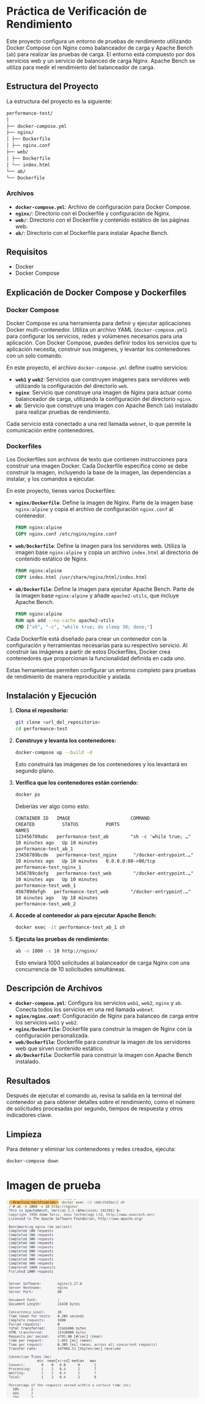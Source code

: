 # Práctica de Verificación de Rendimiento

Este proyecto configura un entorno de pruebas de rendimiento utilizando Docker Compose con Nginx como balanceador de carga y Apache Bench (`ab`) para realizar las pruebas de carga. El entorno está compuesto por dos servicios web y un servicio de balanceo de carga Nginx. Apache Bench se utiliza para medir el rendimiento del balanceador de carga.

## Estructura del Proyecto

La estructura del proyecto es la siguiente:
```bash
performance-test/
│
├── docker-compose.yml
├── nginx/
│ ├── Dockerfile
│ ├── nginx.conf
├── web/
│ ├── Dockerfile
│ └── index.html
└── ab/
└── Dockerfile
```

### Archivos

- **`docker-compose.yml`**: Archivo de configuración para Docker Compose.
- **`nginx/`**: Directorio con el Dockerfile y configuración de Nginx.
- **`web/`**: Directorio con el Dockerfile y contenido estático de las páginas web.
- **`ab/`**: Directorio con el Dockerfile para instalar Apache Bench.

## Requisitos

- Docker
- Docker Compose

## Explicación de Docker Compose y Dockerfiles

### Docker Compose

Docker Compose es una herramienta para definir y ejecutar aplicaciones Docker multi-contenedor. Utiliza un archivo YAML (`docker-compose.yml`) para configurar los servicios, redes y volúmenes necesarios para una aplicación. Con Docker Compose, puedes definir todos los servicios que tu aplicación necesita, construir sus imágenes, y levantar los contenedores con un solo comando.

En este proyecto, el archivo `docker-compose.yml` define cuatro servicios:

- **`web1` y `web2`**: Servicios que construyen imágenes para servidores web utilizando la configuración del directorio `web`.
- **`nginx`**: Servicio que construye una imagen de Nginx para actuar como balanceador de carga, utilizando la configuración del directorio `nginx`.
- **`ab`**: Servicio que construye una imagen con Apache Bench (`ab`) instalado para realizar pruebas de rendimiento.

Cada servicio está conectado a una red llamada `webnet`, lo que permite la comunicación entre contenedores.

### Dockerfiles

Los Dockerfiles son archivos de texto que contienen instrucciones para construir una imagen Docker. Cada Dockerfile especifica cómo se debe construir la imagen, incluyendo la base de la imagen, las dependencias a instalar, y los comandos a ejecutar.

En este proyecto, tienes varios Dockerfiles:

- **`nginx/Dockerfile`**: Define la imagen de Nginx. Parte de la imagen base `nginx:alpine` y copia el archivo de configuración `nginx.conf` al contenedor.

    ```Dockerfile
    FROM nginx:alpine
    COPY nginx.conf /etc/nginx/nginx.conf
    ```

- **`web/Dockerfile`**: Define la imagen para los servidores web. Utiliza la imagen base `nginx:alpine` y copia un archivo `index.html` al directorio de contenido estático de Nginx.

    ```Dockerfile
    FROM nginx:alpine
    COPY index.html /usr/share/nginx/html/index.html
    ```

- **`ab/Dockerfile`**: Define la imagen para ejecutar Apache Bench. Parte de la imagen base `nginx:alpine` y añade `apache2-utils`, que incluye Apache Bench.

    ```Dockerfile
    FROM nginx:alpine
    RUN apk add --no-cache apache2-utils
    CMD ["sh", "-c", "while true; do sleep 30; done;"]
    ```

Cada Dockerfile está diseñado para crear un contenedor con la configuración y herramientas necesarias para su respectivo servicio. Al construir las imágenes a partir de estos Dockerfiles, Docker crea contenedores que proporcionan la funcionalidad definida en cada uno.

Estas herramientas permiten configurar un entorno completo para pruebas de rendimiento de manera reproducible y aislada.


## Instalación y Ejecución

1. **Clona el repositorio:**

    ```bash
    git clone <url_del_repositorio>
    cd performance-test
    ```

2. **Construye y levanta los contenedores:**

    ```bash
    docker-compose up --build -d
    ```

    Esto construirá las imágenes de los contenedores y los levantará en segundo plano.

3. **Verifica que los contenedores están corriendo:**

    ```bash
    docker ps
    ```

    Deberías ver algo como esto:

    ```plaintext
    CONTAINER ID   IMAGE                      COMMAND                  CREATED          STATUS          PORTS                               NAMES
    123456789abc   performance-test_ab        "sh -c 'while true; …"   10 minutes ago   Up 10 minutes                                       performance-test_ab_1
    23456789bcde   performance-test_nginx      "/docker-entrypoint.…"  10 minutes ago   Up 10 minutes   0.0.0.0:80->80/tcp                performance-test_nginx_1
    3456789cdefg   performance-test_web        "/docker-entrypoint.…"  10 minutes ago   Up 10 minutes                                       performance-test_web_1
    456789defgh   performance-test_web        "/docker-entrypoint.…"  10 minutes ago   Up 10 minutes                                       performance-test_web_2
    ```

4. **Accede al contenedor `ab` para ejecutar Apache Bench:**

    ```bash
    docker exec -it performance-test_ab_1 sh
    ```

5. **Ejecuta las pruebas de rendimiento:**

    ```bash
    ab -n 1000 -c 10 http://nginx/
    ```

    Esto enviará 1000 solicitudes al balanceador de carga Nginx con una concurrencia de 10 solicitudes simultáneas.

## Descripción de Archivos

- **`docker-compose.yml`**: Configura los servicios `web1`, `web2`, `nginx` y `ab`. Conecta todos los servicios en una red llamada `webnet`.
- **`nginx/nginx.conf`**: Configuración de Nginx para balanceo de carga entre los servicios `web1` y `web2`.
- **`nginx/Dockerfile`**: Dockerfile para construir la imagen de Nginx con la configuración personalizada.
- **`web/Dockerfile`**: Dockerfile para construir la imagen de los servidores web que sirven contenido estático.
- **`ab/Dockerfile`**: Dockerfile para construir la imagen con Apache Bench instalado.

## Resultados

Después de ejecutar el comando `ab`, revisa la salida en la terminal del contenedor `ab` para obtener detalles sobre el rendimiento, como el número de solicitudes procesadas por segundo, tiempos de respuesta y otros indicadores clave.

## Limpieza

Para detener y eliminar los contenedores y redes creados, ejecuta:

```bash
docker-compose down
```
# Imagen de prueba
![alt text](image.png)
